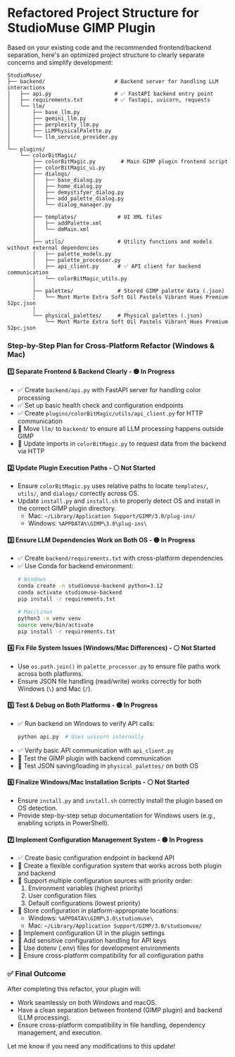 # Refactored Project Structure for StudioMuse GIMP Plugin

Based on your existing code and the recommended frontend/backend separation, here's an optimized project structure to clearly separate concerns and simplify development:

```
StudioMuse/
├── backend/                      # Backend server for handling LLM interactions
│   ├── api.py                    # ✅ FastAPI backend entry point
│   ├── requirements.txt          # ✅ fastapi, uvicorn, requests
│   └── llm/
│       ├── base_llm.py
│       ├── gemini_llm.py
│       ├── perplexity_llm.py
│       ├── LLMPhysicalPalette.py
│       └── llm_service_provider.py
│
└── plugins/
    └── colorBitMagic/
        ├── colorBitMagic.py        # Main GIMP plugin frontend script
        ├── colorBitMagic_ui.py
        ├── dialogs/
        │   ├── base_dialog.py
        │   ├── home_dialog.py
        │   ├── demystifyer_dialog.py
        │   ├── add_palette_dialog.py
        │   └── dialog_manager.py
        │
        ├── templates/             # UI XML files
        │   ├── addPalette.xml
        │   └── dmMain.xml
        │
        ├── utils/                 # Utility functions and models without external dependencies
        │   ├── palette_models.py
        │   ├── palette_processor.py
        │   ├── api_client.py      # ✅ API client for backend communication
        │   └── colorBitMagic_utils.py
        │
        ├── palettes/              # Stored GIMP palette data (.json)
        │   └── Mont Marte Extra Soft Oil Pastels Vibrant Hues Premium 52pc.json
        │
        └── physical_palettes/     # Physical palettes (.json)
            └── Mont Marte Extra Soft Oil Pastels Vibrant Hues Premium 52pc.json
```

### Step-by-Step Plan for Cross-Platform Refactor (Windows & Mac)

#### 1️⃣ **Separate Frontend & Backend Clearly** - 🟡 In Progress

- ✅ Create `backend/api.py` with FastAPI server for handling color processing
- ✅ Set up basic health check and configuration endpoints
- ✅ Create `plugins/colorBitMagic/utils/api_client.py` for HTTP communication
- 🔄 Move `llm/` to `backend/` to ensure all LLM processing happens outside GIMP
- 🔄 Update imports in `colorBitMagic.py` to request data from the backend via HTTP

#### 2️⃣ **Update Plugin Execution Paths** - ⚪ Not Started

- Ensure `colorBitMagic.py` uses relative paths to locate `templates/`, `utils/`, and `dialogs/` correctly across OS.
- Update `install.py` and `install.sh` to properly detect OS and install in the correct GIMP plugin directory.
  - Mac: `~/Library/Application Support/GIMP/3.0/plug-ins/`
  - Windows: `%APPDATA%\GIMP\3.0\plug-ins\`

#### 3️⃣ **Ensure LLM Dependencies Work on Both OS** - 🟡 In Progress

- ✅ Create `backend/requirements.txt` with cross-platform dependencies
- ✅ Use Conda for backend environment:
  ```sh
  # Windows
  conda create -n studiomuse-backend python=3.12
  conda activate studiomuse-backend
  pip install -r requirements.txt
  ```
  ```sh
  # Mac/Linux
  python3 -m venv venv
  source venv/bin/activate
  pip install -r requirements.txt
  ```

#### 4️⃣ **Fix File System Issues (Windows/Mac Differences)** - ⚪ Not Started

- Use `os.path.join()` in `palette_processor.py` to ensure file paths work across both platforms.
- Ensure JSON file handling (read/write) works correctly for both Windows (`\`) and Mac (`/`).

#### 5️⃣ **Test & Debug on Both Platforms** - 🟡 In Progress

- ✅ Run backend on Windows to verify API calls:
  ```sh
  python api.py  # Uses uvicorn internally
  ```
- ✅ Verify basic API communication with `api_client.py`
- 🔄 Test the GIMP plugin with backend communication
- 🔄 Test JSON saving/loading in `physical_palettes/` on both OS

#### 6️⃣ **Finalize Windows/Mac Installation Scripts** - ⚪ Not Started

- Ensure `install.py` and `install.sh` correctly install the plugin based on OS detection.
- Provide step-by-step setup documentation for Windows users (e.g., enabling scripts in PowerShell).

#### 7️⃣ **Implement Configuration Management System** - 🟡 In Progress

- ✅ Create basic configuration endpoint in backend API
- 🔄 Create a flexible configuration system that works across both plugin and backend
- 🔄 Support multiple configuration sources with priority order:
  1. Environment variables (highest priority)
  2. User configuration files
  3. Default configurations (lowest priority)
- 🔄 Store configuration in platform-appropriate locations:
  - Windows: `%APPDATA%\GIMP\3.0\studiomuse\`
  - Mac: `~/Library/Application Support/GIMP/3.0/studiomuse/`
- 🔄 Implement configuration UI in the plugin settings
- 🔄 Add sensitive configuration handling for API keys
- 🔄 Use dotenv (.env) files for development environments
- 🔄 Ensure cross-platform compatibility for all configuration paths

### ✅ **Final Outcome**

After completing this refactor, your plugin will:

- Work seamlessly on both Windows and macOS.
- Have a clean separation between frontend (GIMP plugin) and backend (LLM processing).
- Ensure cross-platform compatibility in file handling, dependency management, and execution.

Let me know if you need any modifications to this update!

